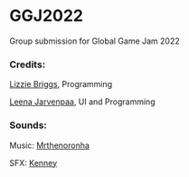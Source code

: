 # GGJ2022
Group submission for Global Game Jam 2022

### Credits:
[Lizzie Briggs](https://github.com/lizziebriggs), Programming


[Leena Jarvenpaa](https://github.com/leenajvp), UI and Programming

### Sounds:
Music: [Mrthenoronha](https://freesound.org/people/Mrthenoronha/sounds/512381/)


SFX: [Kenney](https://www.kenney.nl/assets)

